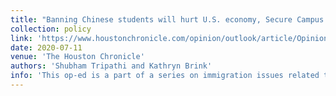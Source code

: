 ```yaml
---
title: "Banning Chinese students will hurt U.S. economy, Secure Campus Act will threaten U.S. STEM research"
collection: policy
link: 'https://www.houstonchronicle.com/opinion/outlook/article/Opinion-Banning-Chinese-students-will-hurt-U-S-15400149.php'
date: 2020-07-11
venue: 'The Houston Chronicle'
authors: 'Shubham Tripathi and Kathryn Brink'
info: 'This op-ed is a part of a series on immigration issues related to higher education. Other op-eds in this series:<br>As immigrant scientists advance lifesaving research, lawmakers must protect them [<a href="https://www.dailycal.org/2020/07/10/as-immigrant-scientists-advance-lifesaving-research-lawmakers-must-protect-them/">Link</a>]'
---
```

